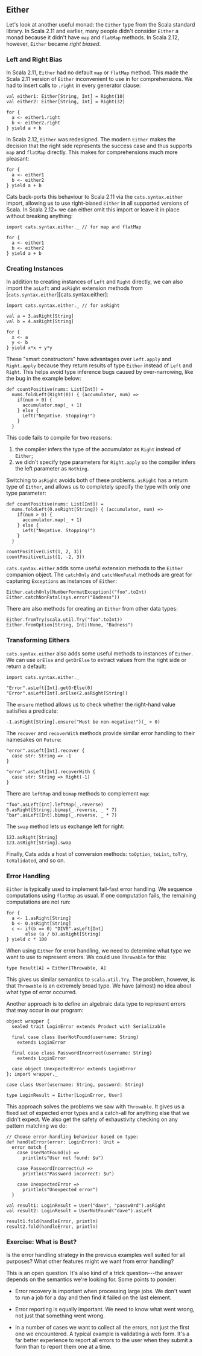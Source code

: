 ## Either

Let's look at another useful monad:
the `Either` type from the Scala standard library.
In Scala 2.11 and earlier,
many people didn't consider `Either` a monad
because it didn't have `map` and `flatMap` methods.
In Scala 2.12, however, `Either` became *right biased*.

### Left and Right Bias

In Scala 2.11, `Either` had no default
`map` or `flatMap` method.
This made the Scala 2.11 version of `Either`
inconvenient to use in for comprehensions.
We had to insert calls to `.right`
in every generator clause:

```tut:book:silent
val either1: Either[String, Int] = Right(10)
val either2: Either[String, Int] = Right(32)
```

```tut:book
for {
  a <- either1.right
  b <- either2.right
} yield a + b
```

In Scala 2.12, `Either` was redesigned.
The modern `Either` makes the decision
that the right side represents the success case
and thus supports `map` and `flatMap` directly.
This makes for comprehensions much more pleasant:

```tut:book
for {
  a <- either1
  b <- either2
} yield a + b
```

Cats back-ports this behaviour to Scala 2.11
via the `cats.syntax.either` import,
allowing us to use right-biased `Either`
in all supported versions of Scala.
In Scala 2.12+ we can either omit this import
or leave it in place without breaking anything:

```tut:book:silent
import cats.syntax.either._ // for map and flatMap

for {
  a <- either1
  b <- either2
} yield a + b
```

### Creating Instances

In addition to creating instances of `Left` and `Right` directly,
we can also import the `asLeft` and `asRight` extension methods
from [`cats.syntax.either`][cats.syntax.either]:

```tut:book:silent
import cats.syntax.either._ // for asRight
```

```tut:book
val a = 3.asRight[String]
val b = 4.asRight[String]

for {
  x <- a
  y <- b
} yield x*x + y*y
```

These "smart constructors" have
advantages over `Left.apply` and `Right.apply`
because they return results of type `Either`
instead of `Left` and `Right`.
This helps avoid type inference bugs
caused by over-narrowing,
like the bug in the example below:

```tut:book:fail
def countPositive(nums: List[Int]) =
  nums.foldLeft(Right(0)) { (accumulator, num) =>
    if(num > 0) {
      accumulator.map(_ + 1)
    } else {
      Left("Negative. Stopping!")
    }
  }
```

This code fails to compile for two reasons:

1. the compiler infers the type of the accumulator
   as `Right` instead of `Either`;
2. we didn't specify type parameters for `Right.apply`
   so the compiler infers the left parameter as `Nothing`.

Switching to `asRight` avoids both of these problems.
`asRight` has a return type of `Either`,
and allows us to completely specify the type
with only one type parameter:

```tut:book:silent
def countPositive(nums: List[Int]) =
  nums.foldLeft(0.asRight[String]) { (accumulator, num) =>
    if(num > 0) {
      accumulator.map(_ + 1)
    } else {
      Left("Negative. Stopping!")
    }
  }
```

```tut:book
countPositive(List(1, 2, 3))
countPositive(List(1, -2, 3))
```

`cats.syntax.either` adds
some useful extension methods
to the `Either` companion object.
The `catchOnly` and `catchNonFatal` methods
are great for capturing `Exceptions`
as instances of `Either`:

```tut:book
Either.catchOnly[NumberFormatException]("foo".toInt)
Either.catchNonFatal(sys.error("Badness"))
```

There are also methods for creating an `Either`
from other data types:

```tut:book
Either.fromTry(scala.util.Try("foo".toInt))
Either.fromOption[String, Int](None, "Badness")
```

### Transforming Eithers

`cats.syntax.either` also adds
some useful methods to instances of `Either`.
We can use `orElse` and `getOrElse` to extract
values from the right side or return a default:

```tut:book:silent
import cats.syntax.either._
```

```tut:book
"Error".asLeft[Int].getOrElse(0)
"Error".asLeft[Int].orElse(2.asRight[String])
```

The `ensure` method allows us
to check whether the right-hand value
satisfies a predicate:

```tut:book
-1.asRight[String].ensure("Must be non-negative!")(_ > 0)
```

The `recover` and `recoverWith` methods
provide similar error handling to their namesakes on `Future`:

```tut:book
"error".asLeft[Int].recover {
  case str: String => -1
}

"error".asLeft[Int].recoverWith {
  case str: String => Right(-1)
}
```

There are `leftMap` and `bimap` methods to complement `map`:

```tut:book
"foo".asLeft[Int].leftMap(_.reverse)
6.asRight[String].bimap(_.reverse, _ * 7)
"bar".asLeft[Int].bimap(_.reverse, _ * 7)
```

The `swap` method lets us exchange left for right:

```tut:book
123.asRight[String]
123.asRight[String].swap
```

Finally, Cats adds a host of conversion methods:
`toOption`, `toList`, `toTry`, `toValidated`, and so on.

### Error Handling

`Either` is typically used to implement fail-fast error handling.
We sequence computations using `flatMap` as usual.
If one computation fails,
the remaining computations are not run:

```tut:book
for {
  a <- 1.asRight[String]
  b <- 0.asRight[String]
  c <- if(b == 0) "DIV0".asLeft[Int]
       else (a / b).asRight[String]
} yield c * 100
```

When using `Either` for error handling,
we need to determine
what type we want to use to represent errors.
We could use `Throwable` for this:

```tut:book:silent
type Result[A] = Either[Throwable, A]
```

This gives us similar semantics to `scala.util.Try`.
The problem, however, is that `Throwable`
is an extremely broad type.
We have (almost) no idea about what type of error occurred.

Another approach is to define an algebraic data type
to represent errors that may occur in our program:

```tut:book:silent
object wrapper {
  sealed trait LoginError extends Product with Serializable

  final case class UserNotFound(username: String)
    extends LoginError

  final case class PasswordIncorrect(username: String)
    extends LoginError

  case object UnexpectedError extends LoginError
}; import wrapper._
```

```tut:book:silent
case class User(username: String, password: String)

type LoginResult = Either[LoginError, User]
```

This approach solves the problems we saw with `Throwable`.
It gives us a fixed set of expected error types
and a catch-all for anything else that we didn't expect.
We also get the safety of exhaustivity checking
on any pattern matching we do:

```tut:book:silent
// Choose error-handling behaviour based on type:
def handleError(error: LoginError): Unit =
  error match {
    case UserNotFound(u) =>
      println(s"User not found: $u")

    case PasswordIncorrect(u) =>
      println(s"Password incorrect: $u")

    case UnexpectedError =>
      println(s"Unexpected error")
  }
```

```tut:book
val result1: LoginResult = User("dave", "passw0rd").asRight
val result2: LoginResult = UserNotFound("dave").asLeft

result1.fold(handleError, println)
result2.fold(handleError, println)
```

### Exercise: What is Best?

Is the error handling strategy in the previous examples
well suited for all purposes?
What other features might we want from error handling?

<div class="solution">
This is an open question.
It's also kind of a trick question---the
answer depends on the semantics we're looking for.
Some points to ponder:

- Error recovery is important when processing large jobs.
  We don't want to run a job for a day
  and then find it failed on the last element.

- Error reporting is equally important.
  We need to know what went wrong,
  not just that something went wrong.

- In a number of cases we want to collect all the errors,
  not just the first one we encountered.
  A typical example is validating a web form.
  It's a far better experience to
  report all errors to the user when they submit a form
  than to report them one at a time.
</div>
